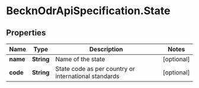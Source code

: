 # BecknOdrApiSpecification.State

## Properties

Name | Type | Description | Notes
------------ | ------------- | ------------- | -------------
**name** | **String** | Name of the state | [optional] 
**code** | **String** | State code as per country or international standards | [optional] 



